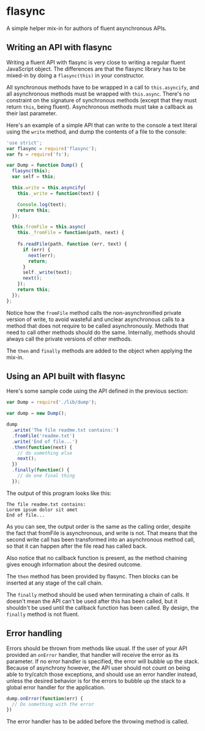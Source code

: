 flasync
=======

A simple helper mix-in for authors of fluent asynchronous APIs.

Writing an API with flasync
---------------------------

Writing a fluent API with flasync is very close to writing a regular
fluent JavaScript object. The differences are that the flasync library
has to be mixed-in by doing a `flasync(this)` in your constructor.

All synchronous methods have to be wrapped in a call to `this.asyncify`,
and all asynchronous methods must be wrapped with `this.async`.
There's no constraint on the signature of synchronous methods
(except that they must return `this`, being fluent).
Asynchronous methods must take a callback as their last parameter.

Here's an example of a simple API that can write to the console a text
literal using the `write` method, and dump the contents of a file to
the console:

```javascript
'use strict';
var flasync = require('flasync');
var fs = require('fs');

var Dump = function Dump() {
  flasync(this);
  var self = this;

  this.write = this.asyncify(
    this._write = function(text) {

    Console.log(text);
    return this;
  });

  this.fromFile = this.async(
    this._fromFile = function(path, next) {
    
    fs.readFile(path, function (err, text) {
      if (err) {
        next(err);
        return;
      }
      self._write(text);
      next();
    });
    return this;
  });
};
```

Notice how the `fromFile` method calls the non-asynchronified private
version of write, to avoid wasteful and unclear asynchronous calls to a
method that does not require to be called asynchronously.
Methods that need to call other methods should do the same.
Internally, methods should always call the private versions of other
methods.

The `then` and `finally` methods are added to the object when applying
the mix-in.

Using an API built with flasync
-------------------------------

Here's some sample code using the API defined in the previous section:

```javascript
var Dump = require('./lib/dump');

var dump = new Dump();

dump
  .write('The file readme.txt contains:')
  .fromFile('readme.txt')
  .write('End of file...')
  .then(function(next) {
    // do something else
    next();
  })
  .finally(function() {
    // do one final thing
  });
```

The output of this program looks like this:

```
The file readme.txt contains:
Lorem ipsum dolor sit amet
End of file...
```

As you can see, the output order is the same as the calling order,
despite the fact that fromFile is asynchronous, and write is not.
That means that the second write call has been transformed into an
asynchronous method call, so that it can happen after the file
read has called back.

Also notice that no callback function is present, as the method
chaining gives enough information about the desired outcome.

The `then` method has been provided by flasync.
Then blocks can be inserted at any stage of the call chain.

The `finally` method should be used when terminating a chain
of calls.
It doesn't mean the API can't be used after this has been called,
but it shouldn't be used until the callback function has been called.
By design, the `finally` method is not fluent.

Error handling
--------------

Errors should be thrown from methods like usual. If the user of
your API provided an `onError` handler, that handler will receive
the error as its parameter. If no error handler is specified,
the error will bubble up the stack. Because of asynchrony however,
the API user should not count on being able to try/catch those exceptions,
and should use an error handler instead, unless the desired behavior
is for the errors to bubble up the stack to a global error handler
for the application.

```javascript
dump.onError(function(err) {
  // Do something with the error
})
```

The error handler has to be added before the throwing method is called.
